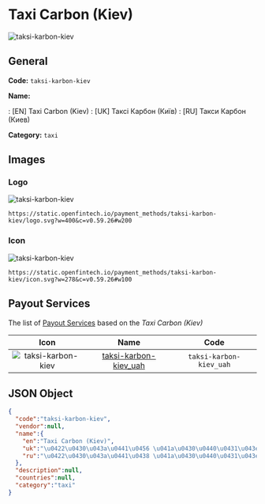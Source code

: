 
# Taxi Carbon (Kiev) 
![taksi-karbon-kiev](https://static.openfintech.io/payment_methods/taksi-karbon-kiev/logo.svg?w=400&c=v0.59.26#w200)  

## General 
**Code:** `taksi-karbon-kiev` 
 
**Name:** 
 
:	[EN] Taxi Carbon (Kiev) 
:	[UK] Таксі Карбон (Київ) 
:	[RU] Такси Карбон (Киев) 
 
**Category:** `taxi` 
 

## Images 

### Logo 
![taksi-karbon-kiev](https://static.openfintech.io/payment_methods/taksi-karbon-kiev/logo.svg?w=400&c=v0.59.26#w200)  

```
https://static.openfintech.io/payment_methods/taksi-karbon-kiev/logo.svg?w=400&c=v0.59.26#w200
```  

### Icon 
![taksi-karbon-kiev](https://static.openfintech.io/payment_methods/taksi-karbon-kiev/icon.svg?w=278&c=v0.59.26#w100)  

```
https://static.openfintech.io/payment_methods/taksi-karbon-kiev/icon.svg?w=278&c=v0.59.26#w100
```  

## Payout Services 
 
The list of [Payout Services](/payout-services/) based on the _Taxi Carbon (Kiev)_ 

|Icon|Name|Code| 
|:---:|:---:|:---:| 
|![taksi-karbon-kiev](https://static.openfintech.io/payout_methods/taksi-karbon-kiev/icon.svg?w=278&c=v0.59.26#w40) |[taksi-karbon-kiev_uah](/payout-services/taksi-karbon-kiev_uah/)|`taksi-karbon-kiev_uah`| 
 

## JSON Object 

```json
{
  "code":"taksi-karbon-kiev",
  "vendor":null,
  "name":{
    "en":"Taxi Carbon (Kiev)",
    "uk":"\u0422\u0430\u043a\u0441\u0456 \u041a\u0430\u0440\u0431\u043e\u043d (\u041a\u0438\u0457\u0432)",
    "ru":"\u0422\u0430\u043a\u0441\u0438 \u041a\u0430\u0440\u0431\u043e\u043d (\u041a\u0438\u0435\u0432)"
  },
  "description":null,
  "countries":null,
  "category":"taxi"
}
```  

